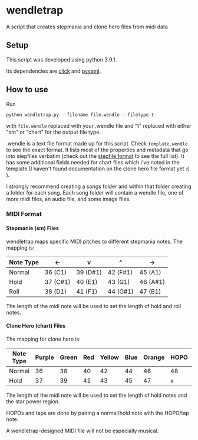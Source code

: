 # wendletrap
A script that creates stepmania and clone hero files from midi data

## Setup
This script was developed using python 3.9.1.

Its dependencies are [click](https://click.palletsprojects.com/en/8.0.x/quickstart/) and [pyyaml](https://pyyaml.org/).

## How to use
Run
```
python wendletrap.py --filename file.wendle --filetype t
```
with `file.wendle` replaced with your .wendle file and "t" replaced with either "sm" or "chart" for the output file type.

.wendle is a text file format made up for this script. Check `template.wendle` to see the exact format. It lists most of the properties and metadata that go into stepfiles verbatim (check out the [stepfile format](https://github.com/stepmania/stepmania/wiki/sm) to see the full list). It has some additional fields needed for chart files which i've noted in the template (I haven't found documentation on the clone hero file format yet :( ).

I strongly recommend creating a songs folder and within that folder creating a folder for each song. Each song folder will contain a wendle file, one of more midi files, an audio file, and some image files.

### MIDI Format

#### Stepmanie (sm) Files

wendletrap maps specific MIDI pitches to different stepmania notes. The mapping is:

Note Type | <- | v | ^ | ->
--------- | -- | - | - | --
Normal | 36 (C1) | 39 (D#1) | 42 (F#1) | 45 (A1)
Hold | 37 (C#1) | 40 (E1) | 43 (G1) | 46 (A#1)
Roll | 38 (D1) | 41 (F1) | 44 (G#1) | 47 (B1)

The length of the midi note will be used to set the length of hold and roll notes.

#### Clone Hero (chart) Files

The mapping for clone hero is:

Note Type | Purple | Green | Red | Yellow | Blue | Orange | HOPO | Tap | Star Power
--------- | ------ | ----- | --- | ------ | ---- | ------ | ---- | --- | ----------
Normal | 36 | 38 | 40 | 42 | 44 | 46 | 48 | 49 | x
Hold | 37 | 39 | 41 | 43 | 45 | 47 | x | x | 50

The length of the midi note will be used to set the length of hold notes and the star power region.

HOPOs and taps are done by pairing a normal/hold note with the HOPO/tap note.

A wendletrap-designed MIDI file will not be especially musical.

